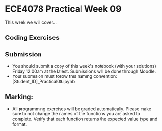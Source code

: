 # ECE4078 Practical Week 09

This week we will cover...

## Coding Exercises


## Submission

- You should submit a copy of this week's notebook (with your solutions) Friday 12:00am at the latest. Submissions will be done through Moodle.
- Your submision must follow this naming convention: [Student_ID]_Practical09.ipynb 


## Marking:
- All programming exercises will be graded automatically. Please make sure to not change the names of the functions you are asked to complete. Verify that each function returns the expected value type and format.
